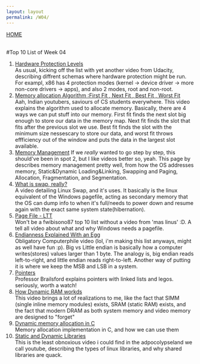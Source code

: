 ```yaml
---
layout: layout
permalink: /W04/
---
```

[HOME](../README.md)

<br>
#Top 10 List of Week 04

1. [Hardware Protection Levels](https://www.youtube.com/watch?v=udM5Fs2keWo)<br>
As usual, kicking off the list with yet another video from Udacity, describing diffrent schemas where hardware protection might be run. For exampl, x86 has 4 protection modes (kernel -> device driver -> more non-core drivers -> apps), and also 2 modes, root and non-root.
2. [Memory allocation Algorithm :First Fit , Next Fit , Best Fit , Worst Fit](https://www.youtube.com/watch?v=M8Mjt7rIr3Q)<br>
Aah, Indian youtubers, saviours of CS students everywhere. This video explains the algorithm used to allocate memory. Basically, there are 4 ways we can put stuff into our memory. First fit finds the next slot big enough to store our data in the memory map. Next fit finds the slot that fits after the previous slot we use. Best fit finds the slot with the minimum size nessescary to store our data, and worst fit throws effficiency out of the window and puts the data in the largest slot available.
3. [Memory Management](https://www.tutorialspoint.com/operating_system/os_memory_management.htm)
If we *really* wanted to go step by step, this should've been in spot 2, but I like videos better so, yeah. This page by describes memory management pretty well, from how the OS addresses memory, Static&Dynamic Loading&Linking, Swapping and Paging, Allocation, Fragmentation, and Segmentation.
4. [What is swap, really?](https://www.youtube.com/watch?v=0mgefj9ibRE)<br>
A video detailing Linux Swap, and it's uses. It basically is the linux equivalent of the Windows pagefile, acting as secondary memory that the OS can dump info to when it's full/needs to power down and resume again with the exact same system state(hibernation).
5. [Page File - LTT](https://www.youtube.com/watch?v=1VDP5TCAK2c)<br>
Won't be a fwibisono87 top 10 list without a video from 'mas linus' :D. A tell all video about what and why Windows needs a pagefile.
6. [Endianness Explained With an Egg](https://www.youtube.com/watch?v=NcaiHcBvDR4)<br>
Obligatory Computerphile video (lol, i'm making this list anyways, might as well have fun :p). Big vs Little endian is basically how a computer writes(stores) values larger than 1 byte. The analogy is, big endian reads left-to-right, and little endian reads right-to-left. Another way of putting it is where we keep the MSB and LSB in a system.
7. [Pointers](https://www.youtube.com/watch?v=t5NszbIerYc)<br>
Professor Brailsford explains pointers with linked lists and legos. seriously, worth a watch!
8. [How Dynamic RAM workds](https://www.youtube.com/watch?v=0A1e8eceIsY)<br>
This video brings a lot of realizations to me, like the fact that SIMM (single inline memory modules) exists, SRAM (static RAM) exists, and the fact that modern DRAM as both system memory and video memory are designed to "forget"
9. [Dynamic memory allocation in C](https://www.youtube.com/watch?v=xDVC3wKjS64)<br>
Memory allocation implementation in C, and how we can use them
10. [Static and Dynamic Libraries](https://www.youtube.com/watch?v=Re5Z607jA0A)<br>
This is the least obnoxious video i could find in the adpocolypseland we call youtube, describing the types of linux libraries, and why shared libraries are quack.


